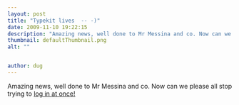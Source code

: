 ```yaml
---
layout: post
title: "Typekit lives  -- -)"
date: 2009-11-10 19:22:15
description: "Amazing news, well done to Mr Messina and co. Now can we please all stop trying to log in at once!&#8230;"
thumbnail: defaultThumbnail.png
alt: ""


author: dug
---
```


<p>Amazing news, well done to Mr Messina and co. Now can we please all stop trying to <a href="http://typekit.com/">log in at once!</a></p>

